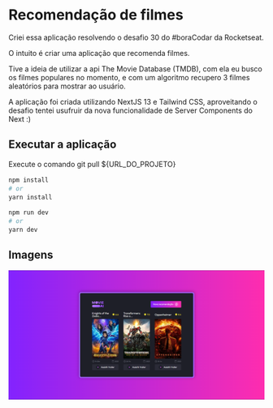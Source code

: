 # Recomendação de filmes

Criei essa aplicação resolvendo o desafio 30 do #boraCodar da Rocketseat.

O intuito é criar uma aplicação que recomenda filmes.

Tive a ideia de utilizar a api The Movie Database (TMDB), com ela eu busco os filmes populares no momento, e com um algoritmo recupero 3 filmes aleatórios para mostrar ao usuário.

A aplicação foi criada utilizando NextJS 13 e Tailwind CSS, aproveitando o desafio tentei usufruir da nova funcionalidade de Server Components do Next :)

## Executar a aplicação

Execute o comando git pull ${URL_DO_PROJETO}

```bash
npm install
# or
yarn install
```

```bash
npm run dev
# or
yarn dev
```

## Imagens

![Alt text](./public/Projeto.png)
